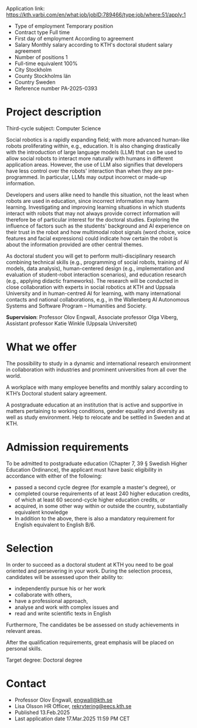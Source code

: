Application link: https://kth.varbi.com/en/what:job/jobID:789466/type:job/where:51/apply:1

- Type of employment	Temporary position
- Contract type	Full time
- First day of employment	According to agreement
- Salary	Monthly salary according to KTH's doctoral student salary agreement
- Number of positions	1
- Full-time equivalent	100%
- City	Stockholm
- County	Stockholms län
- Country	Sweden
- Reference number	PA-2025-0393

# Project description
Third-cycle subject: Computer Science 

Social robotics is a rapidly expanding field; with more advanced human-like robots proliferating within, e.g., education. It is also changing drastically with the introduction of large language models (LLM) that can be used to allow social robots to interact more naturally with humans in different application areas. However, the use of LLM also signifies that developers have less control over the robots' interaction than when they are pre-programmed. In particular, LLMs may output incorrect or made-up information.

Developers and users alike need to handle this situation, not the least when robots are used in education, since incorrect information may harm learning. Investigating and improving learning situations in which students interact with robots that may not always provide correct information will therefore be of particular interest for the doctoral studies. Exploring the influence of factors such as the students' background and AI experience on their trust in the robot and how multimodal robot signals (word choice, voice features and facial expressions) could indicate how certain the robot is about the information provided are other central themes.

As doctoral student you will get to perform multi-disciplinary research combining technical skills (e.g., programming of social robots, training of AI models, data analysis), human-centered design (e.g., implementation and evaluation of student-robot interaction scenarios), and education research (e.g., applying didactic frameworks). The research will be conducted in close collaboration with experts in social robotics at KTH and Uppsala University and in human-centred AI for learning, with many international contacts and national collaborations, e.g., in the Wallenberg AI Autonomous Systems and Software Program – Humanities and Society.

**Supervision**: Professor Olov Engwall, Associate professor Olga Viberg, Assistant professor Katie Winkle (Uppsala Universitet)

# What we offer
The possibility to study in a dynamic and international research environment in collaboration with industries and prominent universities from all over the world.

A workplace with many employee benefits and monthly salary according to KTH’s Doctoral student salary agreement.

A postgraduate education at an institution that is active and supportive in matters pertaining to working conditions, gender equality and diversity as well as study environment.
Help to relocate and be settled in Sweden and at KTH.

# Admission requirements
To be admitted to postgraduate education (Chapter 7, 39 § Swedish Higher Education Ordinance), the applicant must have basic eligibility in accordance with either of the following:

- passed a second cycle degree (for example a master's degree), or
- completed course requirements of at least 240 higher education credits, of which at least 60 second-cycle higher education credits, or
- acquired, in some other way within or outside the country, substantially equivalent knowledge
- In addition to the above, there is also a mandatory requirement for English equivalent to English B/6.

# Selection
In order to succeed as a doctoral student at KTH you need to be goal oriented and persevering in your work. During the selection process, candidates will be assessed upon their ability to:

- independently pursue his or her work
- collaborate with others,
- have a professional approach,
- analyse and work with complex issues and
- read and write scientific texts in English

Furthermore, The candidates be be assessed on study achievements in relevant areas.

After the qualification requirements, great emphasis will be placed on personal skills.

Target degree: Doctoral degree

# Contact	
- Professor Olov Engwall, engwall@kth.se
- Lisa Olsson HR Officer, rekrytering@eecs.kth.se
- Published	13.Feb.2025
- Last application date	17.Mar.2025 11:59 PM CET
